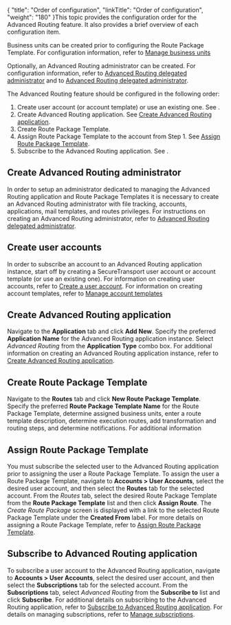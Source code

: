 {
    "title": "Order of configuration",
    "linkTitle": "Order of configuration",
    "weight": "180"
}This topic provides the configuration order for the <span class="mc-variable my_project_variables.Advanced_Routing variable">Advanced Routing</span> feature. It also provides a brief overview of each configuration item.

Business units can be created prior to configuring the Route Package Template. For configuration information, refer to <a href="#" class="MCXref xref">Manage business units</a>

Optionally, an <span class="mc-variable my_project_variables.Advanced_Routing variable">Advanced Routing</span> administrator can be created. For configuration information, refer to <a href="../c_st_configuration/t_st_create_delegated_administrator" class="MCXref xref">Advanced Routing delegated administrator</a> and to <a href="../c_st_configuration/t_st_create_delegated_administrator" class="MCXref xref">Advanced Routing delegated administrator</a>.

The <span class="mc-variable my_project_variables.Advanced_Routing variable">Advanced Routing</span> feature should be configured in the following order:

1.  Create user account (or account template) or use an existing one. See .
2.  Create <span class="mc-variable my_project_variables.Advanced_Routing variable">Advanced Routing</span> application. See <a href="../c_st_configuration/t_st_create_advanced_routing_application" class="MCXref xref">Create Advanced Routing application</a>.
3.  Create Route Package Template.
4.  Assign Route Package Template to the account from Step 1. See <a href="../c_st_configuration/t_st_assign_route_package_template" class="MCXref xref">Assign Route Package Template</a>.
5.  Subscribe to the <span class="mc-variable my_project_variables.Advanced_Routing variable">Advanced Routing</span> application. See .

## Create <span class="mc-variable my_project_variables.Advanced_Routing variable">Advanced Routing</span> administrator

In order to setup an administrator dedicated to managing the <span class="mc-variable my_project_variables.Advanced_Routing variable">Advanced Routing</span> application and Route Package Templates it is necessary to create an <span class="mc-variable my_project_variables.Advanced_Routing variable">Advanced Routing</span> administrator with file tracking, accounts, applications, mail templates, and routes privileges. For instructions on creating an <span class="mc-variable my_project_variables.Advanced_Routing variable">Advanced Routing</span> administrator, refer to <a href="../c_st_configuration/t_st_create_delegated_administrator" class="MCXref xref">Advanced Routing delegated administrator</a>.

## Create user accounts

In order to subscribe an account to an <span class="mc-variable my_project_variables.Advanced_Routing variable">Advanced Routing</span> application instance, start off by creating a <span class="mc-variable axway_variables.Component_Short_Name variable">SecureTransport</span> user account or account template (or use an existing one). For information on creating user accounts, refer to <a href="../../accounts/useraccounts/t_st_create_user_account" class="MCXref xref">Create a user account</a>. For information on creating account templates, refer to <a href="../../c_st_advancedaccountadministration/c_st_accounttemplates/t_st_accounttemplates" class="MCXref xref">Manage account templates</a>

## Create <span class="mc-variable my_project_variables.Advanced_Routing variable">Advanced Routing</span> application

Navigate to the **Application** tab and click **Add New**. Specify the preferred **Application Name** for the <span class="mc-variable my_project_variables.Advanced_Routing variable">Advanced Routing</span> application instance. Select *<span class="mc-variable my_project_variables.Advanced_Routing variable">Advanced Routing</span>* from the **Application Type** combo box. For additional information on creating an <span class="mc-variable my_project_variables.Advanced_Routing variable">Advanced Routing</span> application instance, refer to <a href="../c_st_configuration/t_st_create_advanced_routing_application" class="MCXref xref">Create Advanced Routing application</a>.

## Create Route Package Template

Navigate to the **Routes** tab and click **New Route Package Template**. Specify the preferred **Route Package Template Name** for the Route Package Template, determine assigned business units, enter a route template description, determine execution routes, add transformation and routing steps, and determine notifications. For additional information

## Assign Route Package Template

You must subscribe the selected user to the <span class="mc-variable my_project_variables.Advanced_Routing variable">Advanced Routing</span> application prior to assigning the user a Route Package Template. To assign the user a Route Package Template, navigate to **Accounts &gt; User Accounts**, select the desired user account, and then select the **Routes** tab for the selected account. From the *Routes* tab, select the desired Route Package Template from the **Route Package Template** list and then click **Assign Route**. The *Create Route Package* screen is displayed with a link to the selected Route Package Template under the **Created From** label. For more details on assigning a Route Package Template, refer to <a href="../c_st_configuration/t_st_assign_route_package_template" class="MCXref xref">Assign Route Package Template</a>.

## Subscribe to <span class="mc-variable my_project_variables.Advanced_Routing variable">Advanced Routing</span> application

To subscribe a user account to the <span class="mc-variable my_project_variables.Advanced_Routing variable">Advanced Routing</span> application, navigate to **Accounts &gt; User Accounts**, select the desired user account, and then select the **Subscriptions** tab for the selected account. From the **Subscriptions** tab, select *<span class="mc-variable my_project_variables.Advanced_Routing variable">Advanced Routing</span>* from the **Subscribe to** list and click **Subscribe**. For additional details on subscribing to the <span class="mc-variable my_project_variables.Advanced_Routing variable">Advanced Routing</span> application, refer to <a href="../c_st_configuration/t_st_subscribe_advanced_routing_application" class="MCXref xref">Subscribe to Advanced Routing application</a>. For details on managing subscriptions, refer to
<a href="../../accounts/c_st_subscriptions/t_st_subscriptions" class="MCXref xref">Manage subscriptions</a>.
